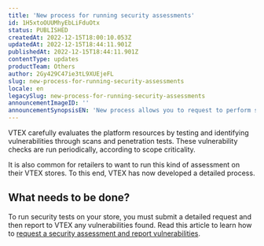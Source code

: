 ```yaml
---
title: 'New process for running security assessments'
id: 1H5xtoOUUMhyEbLiFduOtx
status: PUBLISHED
createdAt: 2022-12-15T18:00:10.053Z
updatedAt: 2022-12-15T18:44:11.901Z
publishedAt: 2022-12-15T18:44:11.901Z
contentType: updates
productTeam: Others
author: 2Gy429C47ie3tL9XUEjeFL
slug: new-process-for-running-security-assessments
locale: en
legacySlug: new-process-for-running-security-assessments
announcementImageID: ''
announcementSynopsisEN: 'New process allows you to request to perform security assessment and submit a vulnerability report.'
---
```


VTEX carefully evaluates the platform resources by testing and identifying vulnerabilities through scans and penetration tests. These vulnerability checks are run periodically, according to scope criticality.

It is also common for retailers to want to run this kind of assessment on their VTEX stores. To this end, VTEX has now developed a detailed process.

## What needs to be done?

To run security tests on your store, you must submit a detailed request and then report to VTEX any vulnerabilities found. Read this article to learn how to [request a security assessment and report vulnerabilities](https://help.vtex.com/en/tutorial/avaliacoes-de-seguranca-e-relatorios-de-vulnerabilidade--6jodF6s1I50Fg84ZwutOCb).

